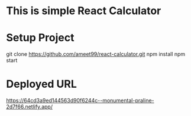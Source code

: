 # This is simple React Calculator

# Setup Project
git clone https://github.com/ameet99/react-calculator.git
npm install
npm start

# Deployed URL
https://64cd3a9ed144563d90f6244c--monumental-praline-2d7f66.netlify.app/
